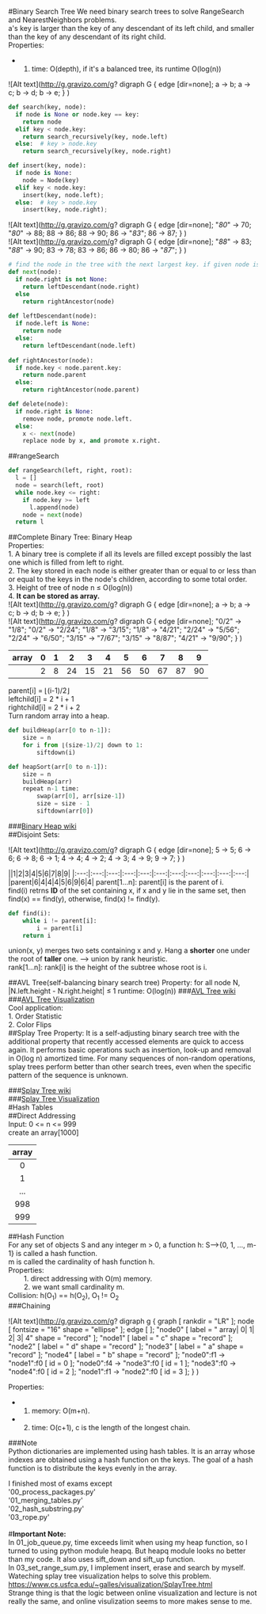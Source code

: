 #Binary Search Tree
We need binary search trees to solve RangeSearch and NearestNeighbors problems.<br>
a's key is larger than the key of any descendant of its left child, and smaller than the key of any descendant of its right child.<br>
Properties:<br>
  * 1. time: O(depth), if it's a balanced tree, its runtime O(log(n))<br>

![Alt text](http://g.gravizo.com/g?
  digraph G {
    edge [dir=none];
    a -> b;
    a -> c;
    b -> d;
    b -> e;
  }
)<br>

```python
def search(key, node):
  if node is None or node.key == key:
    return node
  elif key < node.key:
    return search_recursively(key, node.left)
  else:  # key > node.key
    return search_recursively(key, node.right)
```
```python
def insert(key, node):
  if node is None:
    node = Node(key)
  elif key < node.key:
    insert(key, node.left);
  else:  # key > node.key
    insert(key, node.right);
```

![Alt text](http://g.gravizo.com/g?
  digraph G {
    edge [dir=none];
    "*80*" -> 70;
    "*80*" -> 88;
    88 -> 86;
    88 -> 90;
    86 -> "*83*";
    86 -> 87;
  }
)<br>
![Alt text](http://g.gravizo.com/g?
  digraph G {
    edge [dir=none];
    "*88*" -> 83;
    "*88*" -> 90;
    83 -> 78;
    83 -> 86;
    86 -> 80;
    86 -> "*87*";
  }
)<br>
```python
# find the node in the tree with the next largest key. if given node is largest number of the tree, it fails.
def next(node): 
  if node.right is not None:
    return leftDescendant(node.right)
  else
    return rightAncestor(node)
    
def leftDescendant(node):
  if node.left is None:
    return node
  else:
    return leftDescendant(node.left)
    
def rightAncestor(node):
  if node.key < node.parent.key:
    return node.parent
  else:
    return rightAncestor(node.parent)
```
```python
def delete(node):
  if node.right is None:
    remove node, promote node.left.
  else:
    x <- next(node)
    replace node by x, and promote x.right.
```
##rangeSearch
```python
def rangeSearch(left, right, root):
  l = []
  node = search(left, root)
  while node.key <= right:
    if node.key >= left
      l.append(node)
    node = next(node)
  return l
```
##Complete Binary Tree: Binary Heap<br>
Properties:<br>
  	1. A binary tree is complete if all its levels are filled except possibly the last one which is filled from left to right.<br>
  	2. The key stored in each node is either greater than or equal to or less than or equal to the keys in the node's children, according to some total order.<br>
  	3. Height of tree of node n &le; O(log(n))<br>
  	4. **It can be stored as array.**<br>
![Alt text](http://g.gravizo.com/g?
  digraph G {
    edge [dir=none];
    a -> b;
    a -> c;
    b -> d;
    b -> e;
  }
)<br>
![Alt text](http://g.gravizo.com/g?
  digraph G {
    edge [dir=none];
    "0/2" -> "1/8";
    "0/2" -> "2/24";
    "1/8" -> "3/15";
    "1/8" -> "4/21";
    "2/24" -> "5/56";
    "2/24" -> "6/50";
    "3/15" -> "7/67";
    "3/15" -> "8/87";
    "4/21" -> "9/90";
  }
)<br>

|array|0|1|2|3|4|5|6|7|8|9|
|:---:|:---:|:---:|:---:|:---:|:---:|:---:|:---:|:---:|:---:|:---:|
||2|8|24|15|21|56|50|67|87|90|
parent[i] = &lfloor;(i-1)/2&rfloor;<br>
leftchild[i] = 2 * i + 1<br>
rightchild[i] = 2 * i + 2<br>
Turn random array into a heap.<br>
```python
def buildHeap(arr[0 to n-1]):
	size = n
	for i from ⌊(size-1)/2⌋ down to 1:
		siftdown(i)
```
```python
def heapSort(arr[0 to n-1]):
	size = n
	buildHeap(arr)
	repeat n-1 time:
		swap(arr[0], arr[size-1])
		size = size - 1
		siftdown(arr[0])
```	
###[Binary Heap wiki](https://en.wikipedia.org/wiki/Binary_heap)<br>
##Disjoint Sets:<br>

![Alt text](http://g.gravizo.com/g?
  digraph G {
    edge [dir=none];
    5 -> 5;
    6 -> 6;
    6 -> 8;
    6 -> 1;
    4 -> 4;
    4 -> 2;
    4 -> 3;
    4 -> 9;
    9 -> 7;
  }
)<br>


||1|2|3|4|5|6|7|8|9|
|:---:|:---:|:---:|:---:|:---:|:---:|:---:|:---:|:---:|:---:|:---:|
|parent|6|4|4|4|5|6|9|6|4|
parent[1...n]: parent[i] is the parent of i.<br>
find(i) retrns **ID** of the set containing x, if x and y lie in the same set, then find(x) == find(y), otherwise, find(x) != find(y).<br>
```python
def find(i):
	while i != parent[i]:
		i = parent[i]
	return i
```
union(x, y) merges two sets containing x and y. Hang a **shorter** one under the root of **taller** one. --> union by rank heuristic.<br>
rank[1...n]: rank[i] is the height of the subtree whose root is i.<br>



##AVL Tree(self-balancing binary search tree)
Property: for all node N, |N.left.height - N.right.height| &le; 1
runtime: O(log(n))
###[AVL Tree wiki](https://en.wikipedia.org/wiki/AVL_tree)<br>
###[AVL Tree Visualization](https://www.cs.usfca.edu/~galles/visualization/AVLtree.html)<br>
Cool application: <br>
	1. Order Statistic<br>
	2. Color Flips<br>
##Splay Tree
Property: It is a self-adjusting binary search tree with the additional property that recently accessed elements are quick to access again. It performs basic operations such as insertion, look-up and removal in O(log n) amortized time. For many sequences of non-random operations, splay trees perform better than other search trees, even when the specific pattern of the sequence is unknown.<br>

###[Splay Tree wiki](https://en.wikipedia.org/wiki/Splay_tree)<br>
###[Splay Tree Visualization](https://www.cs.usfca.edu/~galles/visualization/SplayTree.html)<br>
#Hash Tables<br>
##Direct Addressing<br>
Input: 0 <= n <= 999<br>
create an array[1000]<br>

|array|
|:---:|
|0|
|1|
|...|
|998|
|999|
##Hash Function<br>
For any set of objects S and any integer m > 0, a function h: S-->{0, 1, ..., m-1} is called a hash function.<br>
m is called the cardinality of hash function h.<br>
Properties:<br>
&nbsp;&nbsp;&nbsp;&nbsp;&nbsp;&nbsp;&nbsp;&nbsp;1. direct addressing with O(m) memory.<br>
&nbsp;&nbsp;&nbsp;&nbsp;&nbsp;&nbsp;&nbsp;&nbsp;2. we want small cardinality m.<br>
Collision: h(O<sub>1</sub>) == h(O<sub>2</sub>), O<sub>1</sub> != O<sub>2</sub><br>
###Chaining<br>
	
![Alt text](http://g.gravizo.com/g?
  digraph g {
    graph [
		  rankdir = "LR"
	  ];
	  node [
		  fontsize = "16"
		  shape = "ellipse"
	  ];
	  edge [
	  ];
	  	"node0" [
		label = "<f0> array| <f1> 0| <f2> 1| <f3> 2| <f4> 3| <f5> 4"
		shape = "record"
	];
	"node1" [
		label = "<f0> c"
		shape = "record"
	];
	"node2" [
		label = "<f0> d"
		shape = "record"
	];
	  "node3" [
		  label = "<f0> a"
		  shape = "record"
	  ];
	  "node4" [
		  label = "<f0> b"
		  shape = "record"
	  ];
	  "node0":f1 -> "node1":f0 [
	id = 0
	];
	"node0":f4 -> "node3":f0 [
	id = 1
	];
	"node3":f0 -> "node4":f0 [
	id = 2
	];
	"node1":f1 -> "node2":f0 [
	id = 3
	];
	}
)

Properties:<br>
  * 1. memory: O(m+n).<br>
  * 2. time: O(c+1), c is the length of the longest chain.<br>

###Note<br>
Python dictionaries are implemented using hash tables. It is an array whose indexes are obtained using a hash function on the keys. The goal of a hash function is to distribute the keys evenly in the array. 



I finished most of exams except<br>
'00_process_packages.py'<br>
'01_merging_tables.py'<br>
'02_hash_substring.py'<br>
'03_rope.py'<br>
<br>
#**Important Note:**<br>
In 01_job_queue.py, time exceeds limit when using my heap function, so I turned to using python module heapq. But heapq module looks no better than my code. It also uses sift_down and sift_up function.<br> 
In 03_set_range_sum.py, I implement insert, erase and search by myself. Wateching splay tree visualization helps to solve this problem.<br>
https://www.cs.usfca.edu/~galles/visualization/SplayTree.html<br>
Strange thing is that the logic between online visualization and lecture is not really the same, and online visulization seems to more makes sense to me.
